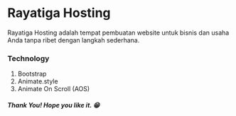 # Rayatiga Hosting

Rayatiga Hosting adalah tempat pembuatan website untuk bisnis dan usaha Anda tanpa ribet dengan langkah sederhana.

### Technology

1. Bootstrap
2. Animate.style
3. Animate On Scroll (AOS)

##### Thank You! Hope you like it. 😁
